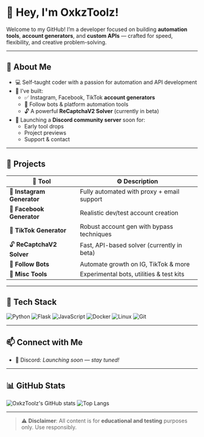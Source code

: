 # 👋 Hey, I'm OxkzToolz!

Welcome to my GitHub! I’m a developer focused on building **automation tools**, **account generators**, and **custom APIs** — crafted for speed, flexibility, and creative problem-solving.

---

## 🧠 About Me

- 💻 Self-taught coder with a passion for automation and API development
- 🧪 I’ve built:
  - ✅ Instagram, Facebook, TikTok **account generators**
  - 🤖 Follow bots & platform automation tools
  - 🔓 A powerful **ReCaptchaV2 Solver** (currently in beta)
- 💬 Launching a **Discord community server** soon for:
  - Early tool drops
  - Project previews
  - Support & contact

---

## 🚀 Projects

| 🧩 Tool | ⚙️ Description |
|--------|----------------|
| 🧪 **Instagram Generator** | Fully automated with proxy + email support |
| 🧪 **Facebook Generator** | Realistic dev/test account creation |
| 🧪 **TikTok Generator** | Robust account gen with bypass techniques |
| 🔓 **ReCaptchaV2 Solver** | Fast, API-based solver (currently in beta) |
| 🤖 **Follow Bots** | Automate growth on IG, TikTok & more |
| 🧰 **Misc Tools** | Experimental bots, utilities & test kits |

---

## 🔧 Tech Stack

![Python](https://img.shields.io/badge/-Python-333?style=flat&logo=python)
![Flask](https://img.shields.io/badge/-Flask-333?style=flat&logo=flask)
![JavaScript](https://img.shields.io/badge/-JavaScript-333?style=flat&logo=javascript)
![Docker](https://img.shields.io/badge/-Docker-333?style=flat&logo=docker)
![Linux](https://img.shields.io/badge/-Linux-333?style=flat&logo=linux)
![Git](https://img.shields.io/badge/-Git-333?style=flat&logo=git)

---

## 📫 Connect with Me

- 💬 Discord: *Launching soon — stay tuned!*

---

## 📊 GitHub Stats

![OxkzToolz's GitHub stats](https://github-readme-stats.vercel.app/api?username=OxkzToolz&show_icons=true&theme=dark)
![Top Langs](https://github-readme-stats.vercel.app/api/top-langs/?username=OxkzToolz&layout=compact&theme=dark)

---

> ⚠️ **Disclaimer**: All content is for **educational and testing** purposes only. Use responsibly.
